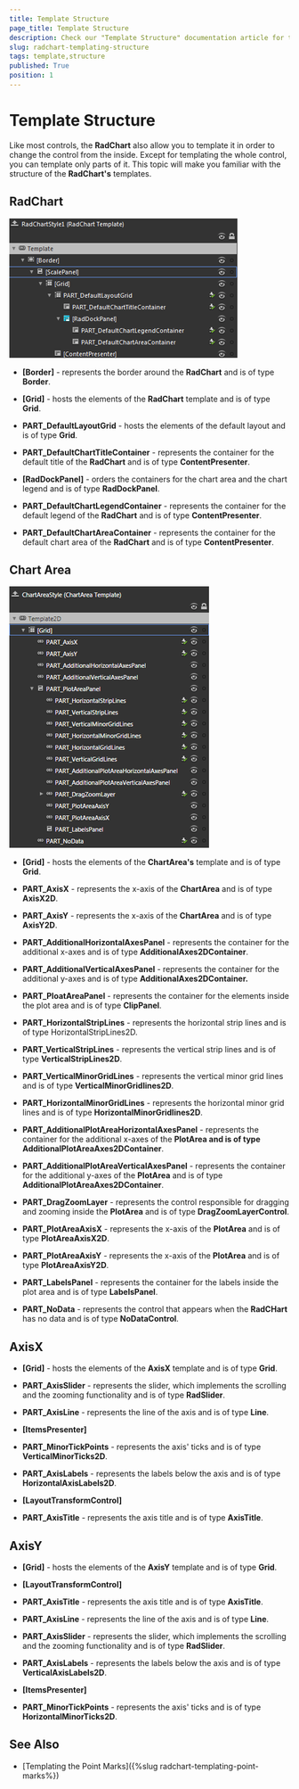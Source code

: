 ```yaml
---
title: Template Structure
page_title: Template Structure
description: Check our "Template Structure" documentation article for the RadChart WPF control.
slug: radchart-templating-structure
tags: template,structure
published: True
position: 1
---
```


# Template Structure



Like most controls, the __RadChart__ also allow you to template it in order to change the control from the inside. Except for templating the whole control, you can template only parts of it. This topic will make you familiar with the structure of the __RadChart's__ templates.

## RadChart

![](images/RadChart_TemplateStructure_01.png)

* __[Border]__ - represents the border around the __RadChart__ and is of type __Border__.

* __[Grid]__ - hosts the elements of the __RadChart__ template and is of type __Grid__.

* __PART_DefaultLayoutGrid__ - hosts the elements of the default layout and is of type __Grid__.

* __PART_DefaultChartTitleContainer__ - represents the container for the default title of the __RadChart__ and is of type __ContentPresenter__.

* __[RadDockPanel]__ - orders the containers for the chart area and the chart legend and is of type __RadDockPanel__.

* __PART_DefaultChartLegendContainer__ - represents the container for the default legend of the __RadChart__ and is of type __ContentPresenter__.

* __PART_DefaultChartAreaContainer__ - represents the container for the default chart area of the __RadChart__ and is of type __ContentPresenter__.

## Chart Area

![](images/RadChart_TemplateStructure_02.png)

* __[Grid]__ - hosts the elements of the __ChartArea's__ template and is of type __Grid__.

* __PART_AxisX__ - represents the x-axis of the __ChartArea__ and is of type __AxisX2D__.

* __PART_AxisY__ - represents the x-axis of the __ChartArea__ and is of type __AxisY2D__.

* __PART_AdditionalHorizontalAxesPanel__ - represents the container for the additional x-axes and is of type __AdditionalAxes2DContainer__.

* __PART_AdditionalVerticalAxesPanel__ - represents the container for the additional y-axes and is of type __AdditionalAxes2DContainer.__

* __PART_PloatAreaPanel__ - represents the container for the elements inside the plot area and is of type __ClipPanel__.

* __PART_HorizontalStripLines__ - represents the horizontal strip lines and is of type HorizontalStripLines2D.

* __PART_VerticalStripLines__ - represents the vertical strip lines and is of type __VerticalStripLines2D__.

* __PART_VerticalMinorGridLines__ - represents the vertical minor grid lines and is of type __VerticalMinorGridlines2D__.

* __PART_HorizontalMinorGridLines__ - represents the horizontal minor grid lines and is of type __HorizontalMinorGridlines2D__.

* __PART_AdditionalPlotAreaHorizontalAxesPanel__ - represents the container for the additional x-axes of the __PlotArea and is of type AdditionalPlotAreaAxes2DContainer__.

* __PART_AdditionalPlotAreaVerticalAxesPanel__ - represents the container for the additional y-axes of the __PlotArea__ and is of type __AdditionalPlotAreaAxes2DContainer__.

* __PART_DragZoomLayer__ - represents the control responsible for dragging and zooming inside the __PlotArea__ and is of type __DragZoomLayerControl__.

* __PART_PlotAreaAxisX__ - represents the x-axis of the __PlotArea__ and is of type __PlotAreaAxisX2D__.

* __PART_PlotAreaAxisY__ - represents the x-axis of the __PlotArea__ and is of type __PlotAreaAxisY2D__.

* __PART_LabelsPanel__ - represents the container for the labels inside the plot area and is of type __LabelsPanel__.

* __PART_NoData__ - represents the control that appears when the __RadCHart__ has no data and is of type __NoDataControl__.

## AxisX

* __[Grid]__ - hosts the elements of the __AxisX__ template and is of type __Grid__.

* __PART_AxisSlider__ - represents the slider, which implements the scrolling and the zooming functionality and is of type __RadSlider__.

* __PART_AxisLine__ - represents the line of the axis and is of type __Line__.

* __[ItemsPresenter]__

* __PART_MinorTickPoints__ - represents the axis' ticks and is of type __VerticalMinorTicks2D__.

* __PART_AxisLabels__ - represents the labels below the axis and is of type __HorizontalAxisLabels2D__.

* __[LayoutTransformControl]__

* __PART_AxisTitle__ - represents the axis title and is of type __AxisTitle__.

## AxisY

* __[Grid]__ - hosts the elements of the __AxisY__ template and is of type __Grid__.

* __[LayoutTransformControl]__

* __PART_AxisTitle__ - represents the axis title and is of type __AxisTitle__.

* __PART_AxisLine__ - represents the line of the axis and is of type __Line__.

* __PART_AxisSlider__ - represents the slider, which implements the scrolling and the zooming functionality and is of type __RadSlider__.

* __PART_AxisLabels__ - represents the labels below the axis and is of type __VerticalAxisLabels2D__.

* __[ItemsPresenter]__

* __PART_MinorTickPoints__ - represents the axis' ticks and is of type __HorizontalMinorTicks2D__.

## See Also

 * [Templating the Point Marks]({%slug radchart-templating-point-marks%})[](BF9585DF-C6C5-440B-9445-9C321EA345A8)[](B3D82EC6-5928-4F61-A4EE-7A58BCE31BCA)
